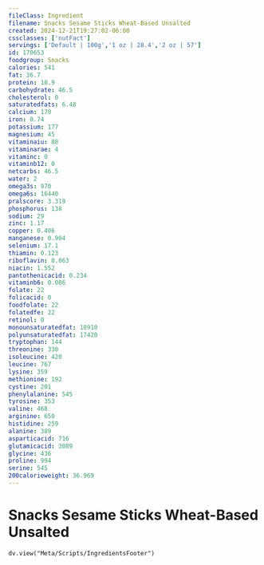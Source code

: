 ```yaml
---
fileClass: Ingredient
filename: Snacks Sesame Sticks Wheat-Based Unsalted
created: 2024-12-21T19:27:02-06:00
cssclasses: ['nutFact']
servings: ['Default | 100g','1 oz | 28.4','2 oz | 57']
id: 170653
foodgroup: Snacks
calories: 541
fat: 36.7
protein: 10.9
carbohydrate: 46.5
cholesterol: 0
saturatedfats: 6.48
calcium: 170
iron: 0.74
potassium: 177
magnesium: 45
vitaminaiu: 88
vitaminarae: 4
vitaminc: 0
vitaminb12: 0
netcarbs: 46.5
water: 2
omega3s: 970
omega6s: 16440
pralscore: 3.319
phosphorus: 138
sodium: 29
zinc: 1.17
copper: 0.406
manganese: 0.904
selenium: 17.1
thiamin: 0.123
riboflavin: 0.063
niacin: 1.552
pantothenicacid: 0.234
vitaminb6: 0.086
folate: 22
folicacid: 0
foodfolate: 22
folatedfe: 22
retinol: 0
monounsaturatedfat: 10910
polyunsaturatedfat: 17420
tryptophan: 144
threonine: 330
isoleucine: 420
leucine: 767
lysine: 359
methionine: 192
cystine: 201
phenylalanine: 545
tyrosine: 353
valine: 468
arginine: 650
histidine: 259
alanine: 389
asparticacid: 716
glutamicacid: 3089
glycine: 436
proline: 994
serine: 545
200calorieweight: 36.969
---
```


# Snacks Sesame Sticks Wheat-Based Unsalted

```dataviewjs
dv.view("Meta/Scripts/IngredientsFooter")
```